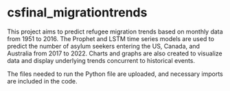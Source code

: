 # csfinal_migrationtrends

This project aims to predict refugee migration trends based on monthly data from 1951 to 2016. The Prophet and LSTM time series models are used to predict the number of asylum seekers entering the US, Canada, and Australia from 2017 to 2022. Charts and graphs are also created to visualize data and display underlying trends concurrent to historical events.

The files needed to run the Python file are uploaded, and necessary imports are included in the code. 
